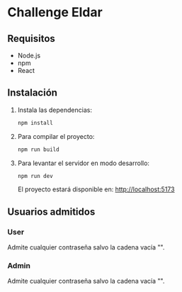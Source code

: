 
# Challenge Eldar

## Requisitos

- Node.js
- npm
- React


## Instalación

1. Instala las dependencias:
   ```bash
   npm install
   ```

2. Para compilar el proyecto:
   ```bash
   npm run build
   ```

3. Para levantar el servidor en modo desarrollo:
   ```bash
   npm run dev
   ```

   El proyecto estará disponible en: [http://localhost:5173](http://localhost:5173)


## Usuarios admitidos
### User
Admite cualquier contraseña salvo la cadena vacía "".

### Admin
Admite cualquier contraseña salvo la cadena vacía "".